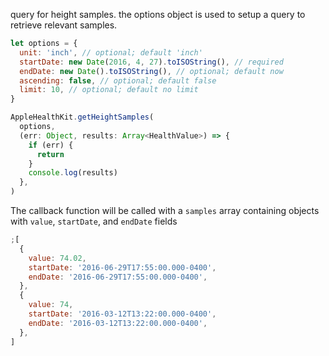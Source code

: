 query for height samples. the options object is used to setup a query to retrieve relevant samples.

```javascript
let options = {
  unit: 'inch', // optional; default 'inch'
  startDate: new Date(2016, 4, 27).toISOString(), // required
  endDate: new Date().toISOString(), // optional; default now
  ascending: false, // optional; default false
  limit: 10, // optional; default no limit
}
```

```javascript
AppleHealthKit.getHeightSamples(
  options,
  (err: Object, results: Array<HealthValue>) => {
    if (err) {
      return
    }
    console.log(results)
  },
)
```

The callback function will be called with a `samples` array containing objects with `value`, `startDate`, and `endDate` fields

```javascript
;[
  {
    value: 74.02,
    startDate: '2016-06-29T17:55:00.000-0400',
    endDate: '2016-06-29T17:55:00.000-0400',
  },
  {
    value: 74,
    startDate: '2016-03-12T13:22:00.000-0400',
    endDate: '2016-03-12T13:22:00.000-0400',
  },
]
```
